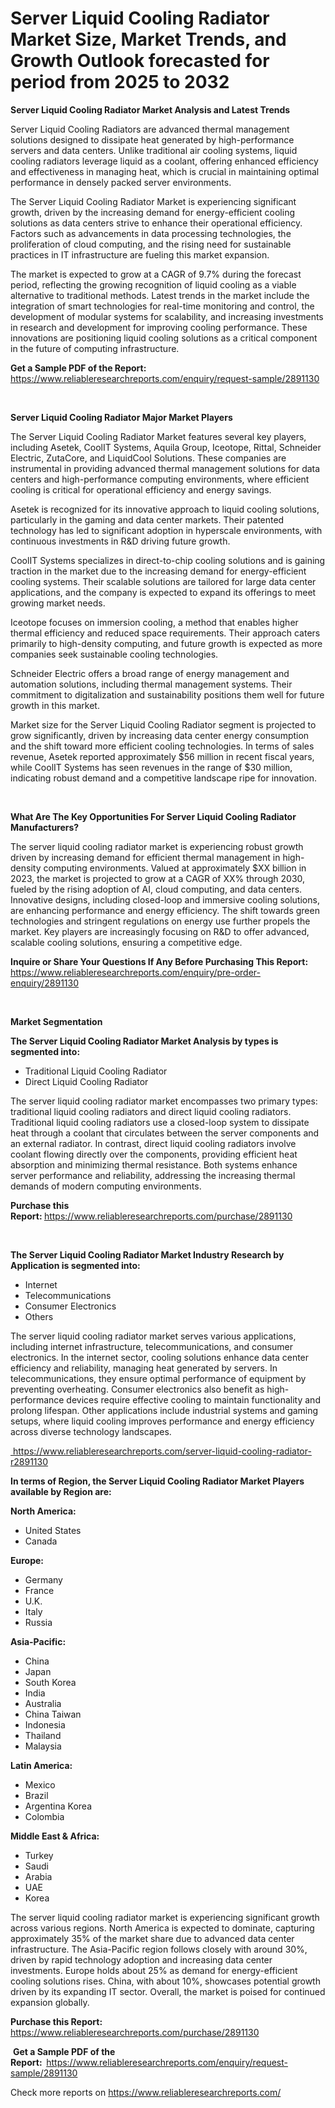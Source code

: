 <p><h1>Server Liquid Cooling Radiator Market Size, Market Trends, and Growth Outlook forecasted for period from 2025 to 2032</h1></p><p><strong>Server Liquid Cooling Radiator Market Analysis and Latest Trends</strong></p>
<p><p>Server Liquid Cooling Radiators are advanced thermal management solutions designed to dissipate heat generated by high-performance servers and data centers. Unlike traditional air cooling systems, liquid cooling radiators leverage liquid as a coolant, offering enhanced efficiency and effectiveness in managing heat, which is crucial in maintaining optimal performance in densely packed server environments.</p><p>The Server Liquid Cooling Radiator Market is experiencing significant growth, driven by the increasing demand for energy-efficient cooling solutions as data centers strive to enhance their operational efficiency. Factors such as advancements in data processing technologies, the proliferation of cloud computing, and the rising need for sustainable practices in IT infrastructure are fueling this market expansion.</p><p>The market is expected to grow at a CAGR of 9.7% during the forecast period, reflecting the growing recognition of liquid cooling as a viable alternative to traditional methods. Latest trends in the market include the integration of smart technologies for real-time monitoring and control, the development of modular systems for scalability, and increasing investments in research and development for improving cooling performance. These innovations are positioning liquid cooling solutions as a critical component in the future of computing infrastructure.</p></p>
<p><strong>Get a Sample PDF of the Report:&nbsp;</strong> <a href="https://www.reliableresearchreports.com/enquiry/request-sample/2891130?utm_campaign=2203&utm_medium=2&utm_source=Github&utm_content=ia&utm_term=14032025&utm_id=server-liquid-cooling-radiator">https://www.reliableresearchreports.com/enquiry/request-sample/2891130</a></p>
<p>&nbsp;</p>
<p><strong>Server Liquid Cooling Radiator Major Market Players</strong></p>
<p><p>The Server Liquid Cooling Radiator Market features several key players, including Asetek, CoolIT Systems, Aquila Group, Iceotope, Rittal, Schneider Electric, ZutaCore, and LiquidCool Solutions. These companies are instrumental in providing advanced thermal management solutions for data centers and high-performance computing environments, where efficient cooling is critical for operational efficiency and energy savings.</p><p>Asetek is recognized for its innovative approach to liquid cooling solutions, particularly in the gaming and data center markets. Their patented technology has led to significant adoption in hyperscale environments, with continuous investments in R&D driving future growth.</p><p>CoolIT Systems specializes in direct-to-chip cooling solutions and is gaining traction in the market due to the increasing demand for energy-efficient cooling systems. Their scalable solutions are tailored for large data center applications, and the company is expected to expand its offerings to meet growing market needs.</p><p>Iceotope focuses on immersion cooling, a method that enables higher thermal efficiency and reduced space requirements. Their approach caters primarily to high-density computing, and future growth is expected as more companies seek sustainable cooling technologies.</p><p>Schneider Electric offers a broad range of energy management and automation solutions, including thermal management systems. Their commitment to digitalization and sustainability positions them well for future growth in this market.</p><p>Market size for the Server Liquid Cooling Radiator segment is projected to grow significantly, driven by increasing data center energy consumption and the shift toward more efficient cooling technologies. In terms of sales revenue, Asetek reported approximately $56 million in recent fiscal years, while CoolIT Systems has seen revenues in the range of $30 million, indicating robust demand and a competitive landscape ripe for innovation.</p></p>
<p>&nbsp;</p>
<p><strong>What Are The Key Opportunities For Server Liquid Cooling Radiator Manufacturers?</strong></p>
<p><p>The server liquid cooling radiator market is experiencing robust growth driven by increasing demand for efficient thermal management in high-density computing environments. Valued at approximately $XX billion in 2023, the market is projected to grow at a CAGR of XX% through 2030, fueled by the rising adoption of AI, cloud computing, and data centers. Innovative designs, including closed-loop and immersive cooling solutions, are enhancing performance and energy efficiency. The shift towards green technologies and stringent regulations on energy use further propels the market. Key players are increasingly focusing on R&D to offer advanced, scalable cooling solutions, ensuring a competitive edge.</p></p>
<p><strong>Inquire or Share Your Questions If Any Before Purchasing This Report:</strong> <a href="https://www.reliableresearchreports.com/enquiry/pre-order-enquiry/2891130?utm_campaign=2203&utm_medium=2&utm_source=Github&utm_content=ia&utm_term=14032025&utm_id=server-liquid-cooling-radiator">https://www.reliableresearchreports.com/enquiry/pre-order-enquiry/2891130</a></p>
<p>&nbsp;</p>
<p><strong>Market Segmentation</strong></p>
<p><strong>The Server Liquid Cooling Radiator Market Analysis by types is segmented into:</strong></p>
<p><ul><li>Traditional Liquid Cooling Radiator</li><li>Direct Liquid Cooling Radiator</li></ul></p>
<p><p>The server liquid cooling radiator market encompasses two primary types: traditional liquid cooling radiators and direct liquid cooling radiators. Traditional liquid cooling radiators use a closed-loop system to dissipate heat through a coolant that circulates between the server components and an external radiator. In contrast, direct liquid cooling radiators involve coolant flowing directly over the components, providing efficient heat absorption and minimizing thermal resistance. Both systems enhance server performance and reliability, addressing the increasing thermal demands of modern computing environments.</p></p>
<p><strong>Purchase this Report:&nbsp;</strong><a href="https://www.reliableresearchreports.com/purchase/2891130?utm_campaign=2203&utm_medium=2&utm_source=Github&utm_content=ia&utm_term=14032025&utm_id=server-liquid-cooling-radiator">https://www.reliableresearchreports.com/purchase/2891130</a></p>
<p>&nbsp;</p>
<p><strong>The Server Liquid Cooling Radiator Market Industry Research by Application is segmented into:</strong></p>
<p><ul><li>Internet</li><li>Telecommunications</li><li>Consumer Electronics</li><li>Others</li></ul></p>
<p><p>The server liquid cooling radiator market serves various applications, including internet infrastructure, telecommunications, and consumer electronics. In the internet sector, cooling solutions enhance data center efficiency and reliability, managing heat generated by servers. In telecommunications, they ensure optimal performance of equipment by preventing overheating. Consumer electronics also benefit as high-performance devices require effective cooling to maintain functionality and prolong lifespan. Other applications include industrial systems and gaming setups, where liquid cooling improves performance and energy efficiency across diverse technology landscapes.</p></p>
<p><a href="https://www.reliableresearchreports.com/server-liquid-cooling-radiator-r2891130?utm_campaign=2203&utm_medium=2&utm_source=Github&utm_content=ia&utm_term=14032025&utm_id=server-liquid-cooling-radiator">&nbsp;https://www.reliableresearchreports.com/server-liquid-cooling-radiator-r2891130</a></p>
<p><strong>In terms of Region, the Server Liquid Cooling Radiator Market Players available by Region are:</strong></p>
<p>
    <p> <strong> North America: </strong>
        <ul>
            <li>United States</li>
            <li>Canada</li>
        </ul>
        </p> 
    <p> <strong> Europe: </strong>
        <ul>
            <li>Germany</li>
            <li>France</li>
            <li>U.K.</li>
            <li>Italy</li>
            <li>Russia</li>
        </ul>
        </p> 
    <p> <strong> Asia-Pacific: </strong>
        <ul>
            <li>China</li>
            <li>Japan</li>
            <li>South Korea</li>
            <li>India</li>
            <li>Australia</li>
            <li>China Taiwan</li>
            <li>Indonesia</li>
            <li>Thailand</li>
            <li>Malaysia</li>
        </ul>
        </p> 
    <p> <strong> Latin America: </strong>
        <ul>
            <li>Mexico</li>
            <li>Brazil</li>
            <li>Argentina Korea</li>
            <li>Colombia</li>
        </ul>
        </p> 
    <p> <strong> Middle East & Africa: </strong>
        <ul>
            <li>Turkey</li>
            <li>Saudi</li>
            <li>Arabia</li>
            <li>UAE</li>
            <li>Korea</li>
        </ul>
    </p>
    </p>
<p><p>The server liquid cooling radiator market is experiencing significant growth across various regions. North America is expected to dominate, capturing approximately 35% of the market share due to advanced data center infrastructure. The Asia-Pacific region follows closely with around 30%, driven by rapid technology adoption and increasing data center investments. Europe holds about 25% as demand for energy-efficient cooling solutions rises. China, with about 10%, showcases potential growth driven by its expanding IT sector. Overall, the market is poised for continued expansion globally.</p></p>
<p><strong>Purchase this Report: </strong><a href="https://www.reliableresearchreports.com/purchase/2891130?utm_campaign=2203&utm_medium=2&utm_source=Github&utm_content=ia&utm_term=14032025&utm_id=server-liquid-cooling-radiator">https://www.reliableresearchreports.com/purchase/2891130</a></p>
<p>&nbsp;<strong>Get a Sample PDF of the Report:&nbsp;&nbsp;</strong><a href="https://www.reliableresearchreports.com/enquiry/request-sample/2891130?utm_campaign=2203&utm_medium=2&utm_source=Github&utm_content=ia&utm_term=14032025&utm_id=server-liquid-cooling-radiator">https://www.reliableresearchreports.com/enquiry/request-sample/2891130</a></p>
<p><strong></strong></p>
<p>Check more reports on <a href="https://www.reliableresearchreports.com/?utm_campaign=2203&utm_medium=2&utm_source=Github&utm_content=ia&utm_term=14032025&utm_id=server-liquid-cooling-radiator">https://www.reliableresearchreports.com/</a></p>